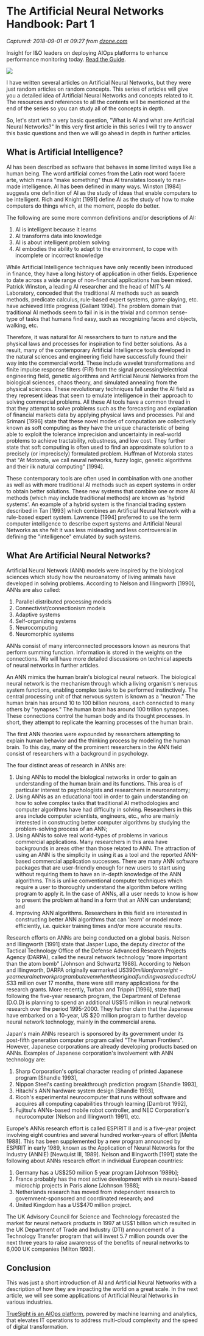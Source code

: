# The Artificial Neural Networks Handbook: Part 1

_Captured: 2018-09-01 at 09:27 from [dzone.com](https://dzone.com/articles/the-artificial-neural-networks-handbook-part-1-1?edition=387238&utm_source=Daily%20Digest&utm_medium=email&utm_campaign=Daily%20Digest%202018-08-31)_

Insight for I&O leaders on deploying AIOps platforms to enhance performance monitoring today. [Read the Guide](https://dzone.com/go?i=260321&u=http%3A%2F%2Fwww.bmc.com%2Fforms%2Fgartner-market-guide-for-aiops-platforms-2017.html%3Fcid%3Dpt-PA_STA_All_FC_PT_Gartner_AIOps_Market_Guide_Dzone_Analyst_Report-AB-03-f-08232017%26cc%3Dpt%26elqcid%3D4114%26sfcid%3D7011O0000027wFd).

![](https://cdn-images-1.medium.com/max/1600/1*ZB6H4HuF58VcMOWbdpcRxQ.png)

I have written several articles on Artificial Neural Networks, but they were just random articles on random concepts. This series of articles will give you a detailed idea of Artificial Neural Networks and concepts related to it. The resources and references to all the contents will be mentioned at the end of the series so you can study all of the concepts in depth.

So, let's start with a very basic question, "What is AI and what are Artificial Neural Networks?" In this very first article in this series I will try to answer this basic questions and then we will go ahead in depth in further articles.

## **What is Artificial Intelligence?**

AI has been described as software that behaves in some limited ways like a human being. The word artificial comes from the Latin root word facere arte, which means "make something" thus AI translates loosely to man-made intelligence. AI has been defined in many ways. Winston [1984] suggests one definition of AI as the study of ideas that enable computers to be intelligent. Rich and Knight [1991] define AI as the study of how to make computers do things which, at the moment, people do better.

The following are some more common definitions and/or descriptions of AI:

  1. AI is intelligent because it learns
  2. AI transforms data into knowledge
  3. AI is about intelligent problem solving
  4. AI embodies the ability to adapt to the environment, to cope with incomplete or incorrect knowledge

While Artificial Intelligence techniques have only recently been introduced in finance, they have a long history of application in other fields. Experience to date across a wide range of non-financial applications has been mixed. Patrick Winston, a leading AI researcher and the head of MIT's AI Laboratory, conceded that the traditional AI methods such as search methods, predicate calculus, rule-based expert systems, game-playing, etc. have achieved little progress [Gallant 1994]. The problem domain that traditional AI methods seem to fail in is in the trivial and common sense-type of tasks that humans find easy, such as recognizing faces and objects, walking, etc.

Therefore, it was natural for AI researchers to turn to nature and the physical laws and processes for inspiration to find better solutions. As a result, many of the contemporary Artificial Intelligence tools developed in the natural sciences and engineering field have successfully found their way into the commercial world. These include wavelet transformations and finite impulse response filters (FIR) from the signal processing/electrical engineering field, genetic algorithms and Artificial Neural Networks from the biological sciences, chaos theory, and simulated annealing from the physical sciences. These revolutionary techniques fall under the AI field as they represent ideas that seem to emulate intelligence in their approach to solving commercial problems. All these AI tools have a common thread in that they attempt to solve problems such as the forecasting and explanation of financial markets data by applying physical laws and processes. Pal and Srimani [1996] state that these novel modes of computation are collectively known as soft computing as they have the unique characteristic of being able to exploit the tolerance imprecision and uncertainty in real-world problems to achieve tractability, robustness, and low cost. They further state that soft computing is often used to find an approximate solution to a precisely (or imprecisely) formulated problem. Huffman of Motorola states that "At Motorola, we call neural networks, fuzzy logic, genetic algorithms and their ilk natural computing" [1994].

These contemporary tools are often used in combination with one another as well as with more traditional AI methods such as expert systems in order to obtain better solutions. These new systems that combine one or more AI methods (which may include traditional methods) are known as 'hybrid systems'. An example of a hybrid system is the financial trading system described in Tan [1993] which combines an Artificial Neural Network with a rule-based expert system. Lawrence [1994] preferred to use the term computer intelligence to describe expert systems and Artificial Neural Networks as she felt it was less misleading and less controversial in defining the "intelligence" emulated by such systems.

## **What Are Artificial Neural Networks?**

Artificial Neural Network (ANN) models were inspired by the biological sciences which study how the neuroanatomy of living animals have developed in solving problems. According to Nelson and Illingworth [1990], ANNs are also called:

  1. Parallel distributed processing models
  2. Connectivist/connectionism models
  3. Adaptive systems
  4. Self-organizing systems
  5. Neurocomputing
  6. Neuromorphic systems

ANNs consist of many interconnected processors known as neurons that perform summing function. Information is stored in the weights on the connections. We will have more detailed discussions on technical aspects of neural networks in further articles.

An ANN mimics the human brain's biological neural network. The biological neural network is the mechanism through which a living organism's nervous system functions, enabling complex tasks to be performed instinctively. The central processing unit of that nervous system is known as a "neuron." The human brain has around 10 to 100 billion neurons, each connected to many others by "synapses." The human brain has around 100 trillion synapses. These connections control the human body and its thought processes. In short, they attempt to replicate the learning processes of the human brain.

The first ANN theories were expounded by researchers attempting to explain human behavior and the thinking process by modeling the human brain. To this day, many of the prominent researchers in the ANN field consist of researchers with a background in psychology.

The four distinct areas of research in ANNs are:

  1. Using ANNs to model the biological networks in order to gain an understanding of the human brain and its functions. This area is of particular interest to psychologists and researchers in neuroanatomy;
  2. Using ANNs as an educational tool in order to gain understanding on how to solve complex tasks that traditional AI methodologies and computer algorithms have had difficulty in solving. Researchers in this area include computer scientists, engineers, etc., who are mainly interested in constructing better computer algorithms by studying the problem-solving process of an ANN;
  3. Using ANNs to solve real world-types of problems in various commercial applications. Many researchers in this area have backgrounds in areas other than those related to ANN. The attraction of using an ANN is the simplicity in using it as a tool and the reported ANN-based commercial application successes. There are many ANN software packages that are user-friendly enough for new users to start using without requiring them to have an in-depth knowledge of the ANN algorithms. This is unlike conventional computer techniques which require a user to thoroughly understand the algorithm before writing program to apply it. In the case of ANNs, all a user needs to know is how to present the problem at hand in a form that an ANN can understand; and
  4. Improving ANN algorithms. Researchers in this field are interested in constructing better ANN algorithms that can 'learn' or model more efficiently, i.e. quicker training times and/or more accurate results.

Research efforts on ANNs are being conducted on a global basis. Nelson and Illingworth [1991] state that Jasper Lupo, the deputy director of the Tactical Technology Office of the Defense Advanced Research Projects Agency (DARPA), called the neural network technology "more important than the atom bomb" [Johnson and Schwartz 1988]. According to Nelson and Illingworth, DARPA originally earmarked US$390 million for an eight-year neural network program but even when the original funding was reduced to US$33 million over 17 months, there were still many applications for the research grants. More recently, Turban and Trippin [1996], state that] following the five-year research program, the Department of Defense (D.O.D) is planning to spend an additional US$15 million in neural network research over the period 1995-2000. They further claim that the Japanese have embarked on a 10-year, US $20 million program to further develop neural network technology, mainly in the commercial arena.

Japan's main ANNs research is sponsored by its government under its post-fifth generation computer program called "The Human Frontiers". However, Japanese corporations are already developing products based on ANNs. Examples of Japanese corporation's involvement with ANN technology are:

  1. Sharp Corporation's optical character reading of printed Japanese program [Shandle 1993],
  2. Nippon Steel's casting breakthrough prediction program [Shandle 1993],
  3. Hitachi's ANN hardware system design [Shandle 1993],
  4. Ricoh's experimental neurocomputer that runs without software and acquires all computing capabilities through learning [Dambrot 1992],
  5. Fujitsu's ANNs-based mobile robot controller, and NEC Corporation's neurocomputer [Nelson and Illingworth 1991], etc.

Europe's ANNs research effort is called ESPIRIT II and is a five-year project involving eight countries and several hundred worker-years of effort [Mehta 1988]. This has been supplemented by a new program announced by ESPIRIT in early 1989, known as the Application of Neural Networks for the Industry (ANNIE) [Newquist III, 1989]. Nelson and Illingworth [1991] state the following about ANNs research effort in individual European countries:

  1. Germany has a US$250 million 5 year program [Johnson 1989b];
  2. France probably has the most active development with six neural-based microchip projects in Paris alone [Johnson 1988];
  3. Netherlands research has moved from independent research to government-sponsored and coordinated research; and
  4. United Kingdom has a US$470 million project.

The UK Advisory Council for Science and Technology forecasted the market for neural network products in 1997 at US$1 billion which resulted in the UK Department of Trade and Industry (DTI) announcement of a Technology Transfer program that will invest 5.7 million pounds over the next three years to raise awareness of the benefits of neural networks to 6,000 UK companies [Milton 1993].

## Conclusion

This was just a short introduction of AI and Artificial Neural Networks with a description of how they are impacting the world on a great scale. In the next article, we will see some applications of Artificial Neural Networks in various industries.

[TrueSight is an AIOps platform](https://dzone.com/go?i=247359&u=http%3A%2F%2Fwww.bmc.com%2Fit-solutions%2Ftruesight.html), powered by machine learning and analytics, that elevates IT operations to address multi-cloud complexity and the speed of digital transformation.
